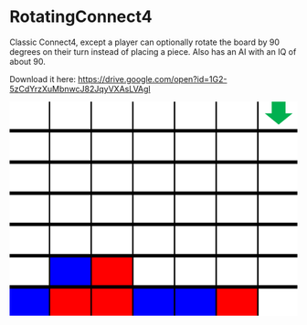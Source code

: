 # RotatingConnect4
Classic Connect4, except a player can optionally rotate the board by 90 degrees on their turn instead of placing a piece. Also has an AI with an IQ of about 90.

Download it here: https://drive.google.com/open?id=1G2-5zCdYrzXuMbnwcJ82JqyVXAsLVAgl

![alt text](https://github.com/Goldenlion5648/RotatingConnect4/blob/master/rotatingconnect4_2.png)
